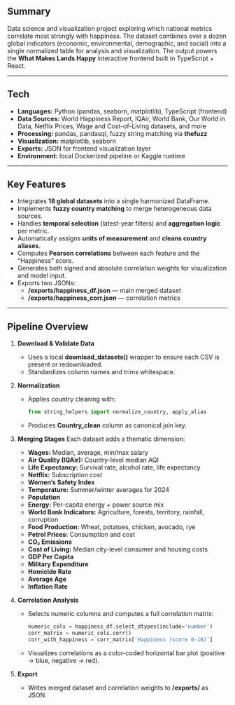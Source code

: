 ## Summary

Data science and visualization project exploring which national metrics correlate most strongly with happiness. The dataset combines over a dozen global indicators (economic, environmental, demographic, and social) into a single normalized table for analysis and visualization. The output powers the **What Makes Lands Happy** interactive frontend built in TypeScript + React.

---

## Tech

- **Languages:** Python (pandas, seaborn, matplotlib), TypeScript (frontend)
- **Data Sources:** World Happiness Report, IQAir, World Bank, Our World in Data, Netflix Prices, Wage and Cost-of-Living datasets, and more
- **Processing:** pandas, pandasql, fuzzy string matching via **thefuzz**
- **Visualization:** matplotlib, seaborn
- **Exports:** JSON for frontend visualization layer
- **Environment:** local Dockerized pipeline or Kaggle runtime

---

## Key Features

- Integrates **18 global datasets** into a single harmonized DataFrame.
- Implements **fuzzy country matching** to merge heterogeneous data sources.
- Handles **temporal selection** (latest-year filters) and **aggregation logic** per metric.
- Automatically assigns **units of measurement** and **cleans country aliases**.
- Computes **Pearson correlations** between each feature and the “Happiness” score.
- Generates both signed and absolute correlation weights for visualization and model input.
- Exports two JSONs:
  - **/exports/happiness_df.json** — main merged dataset
  - **/exports/happiness_corr.json** — correlation metrics

---

## Pipeline Overview

1. **Download & Validate Data**
   - Uses a local **download_datasets()** wrapper to ensure each CSV is present or redownloaded.
   - Standardizes column names and trims whitespace.

2. **Normalization**
   - Applies country cleaning with:
     ```python
     from string_helpers import normalize_country, apply_alias
     ```
   - Produces **Country_clean** column as canonical join key.

3. **Merging Stages**
   Each dataset adds a thematic dimension:
   - **Wages:** Median, average, min/max salary
   - **Air Quality (IQAir):** Country-level median AQI
   - **Life Expectancy:** Survival rate, alcohol rate, life expectancy
   - **Netflix:** Subscription cost
   - **Women’s Safety Index**
   - **Temperature:** Summer/winter averages for 2024
   - **Population**
   - **Energy:** Per-capita energy + power source mix
   - **World Bank Indicators:** Agriculture, forests, territory, rainfall, corruption
   - **Food Production:** Wheat, potatoes, chicken, avocado, rye
   - **Petrol Prices:** Consumption and cost
   - **CO₂ Emissions**
   - **Cost of Living:** Median city-level consumer and housing costs
   - **GDP Per Capita**
   - **Military Expenditure**
   - **Homicide Rate**
   - **Average Age**
   - **Inflation Rate**

4. **Correlation Analysis**
   - Selects numeric columns and computes a full correlation matrix:
     ```python
     numeric_cols = happiness_df.select_dtypes(include='number')
     corr_matrix = numeric_cols.corr()
     corr_with_happiness = corr_matrix['Happiness (score 0-10)']
     ```
   - Visualizes correlations as a color-coded horizontal bar plot (positive → blue, negative → red).

5. **Export**
   - Writes merged dataset and correlation weights to **/exports/** as JSON.
